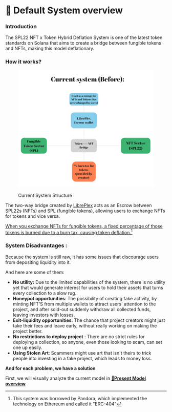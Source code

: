 

# 🔎 Default System overview

### Introduction

The SPL22 NFT x Token Hybrid Deflation System is one of the latest token standards on Solana that aims to create a bridge between fungible tokens and NFTs, making this model deflationary.

### How it works?

<figure><img src="./.gitbook/assets/image (2).png" alt=""><figcaption><p>Current System Structure</p></figcaption></figure>

The two-way bridge created by [LibrePlex](https://twitter.com/LibrePlex) acts as an Escrow between SPL22s (NFTs) and SPL (fungible tokens), allowing users to exchange NFTs for tokens and vice versa.

[When you exchange NFTs for fungible tokens, a fixed percentage of those tokens is burned due to a burn tax, causing token deflation.](#user-content-fn-1)[^1]

### System Disadvantages :

Because the system is still raw, it has some issues that discourage users from depositing liquidity into it.

And here are some of them:

* **No utility:** Due to the limited capabilities of the system, there is no utility yet that would generate interest for users to hold their assets that turns every collection to a slow rug.
* **Honeypot opportunities**: The possibility of creating fake activity, by minting NFT'S from multiple wallets to attract users' attention to the project, and after sold-out suddenly withdraw all collected funds, leaving investors with losses.
* **Exit-liquidity opportunities**: The chance that project creators might just take their fees and leave early, without really working on making the project better.
* **No restrictions to deploy project** : There are no strict rules for deploying a collection, so anyone, even those looking to scam, can set one up easily.
* **Using Stolen Art**: Scammers might use art that isn't theirs to trick people into investing in a fake project, which leads to money loss.

**And for each problem, we have a solution**

First, we will visually analyze the current model in [**👀Present Model overview**](broken-reference)

[^1]: This system was borrowed by Pandora, which implemented the technology on Ethereum and called it "ERC-404"
